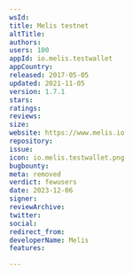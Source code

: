 ```yaml
---
wsId: 
title: Melis testnet
altTitle: 
authors: 
users: 100
appId: io.melis.testwallet
appCountry: 
released: 2017-05-05
updated: 2021-11-05
version: 1.7.1
stars: 
ratings: 
reviews: 
size: 
website: https://www.melis.io
repository: 
issue: 
icon: io.melis.testwallet.png
bugbounty: 
meta: removed
verdict: fewusers
date: 2023-12-06
signer: 
reviewArchive: 
twitter: 
social: 
redirect_from: 
developerName: Melis
features: 

---
```


